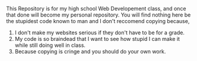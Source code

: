 This Repository is for my high school Web Developement class, and once that done will become my personal repository. You will find nothing here be the stupidest code known to man and I don't reccomend copying because,
1. I don't make my websites serious if they don't have to be for a grade.
2. My code is so braindead that I want to see how stupid I can make it while still doing well in class.
3. Because copying is cringe and you should do your own work.

